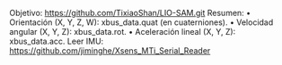 Objetivo: https://github.com/TixiaoShan/LIO-SAM.git
Resumen:
    • Orientación (X, Y, Z, W): xbus_data.quat (en cuaterniones).
    • Velocidad angular (X, Y, Z): xbus_data.rot.
    • Aceleración lineal (X, Y, Z): xbus_data.acc.
Leer IMU: https://github.com/jiminghe/Xsens_MTi_Serial_Reader
